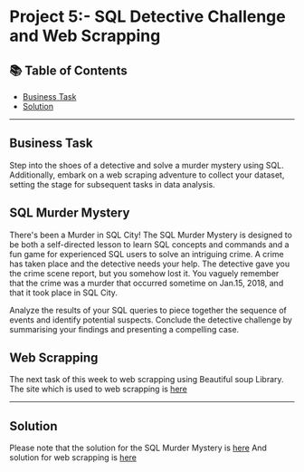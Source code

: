 # Project 5:- SQL Detective Challenge and Web Scrapping
## 📚 Table of Contents
- [Business Task](#business-task)
- [Solution](#solution)

***

## Business Task
Step into the shoes of a detective and solve a murder mystery using SQL. Additionally, embark on a web scraping adventure to collect your dataset, setting the stage for subsequent tasks in data analysis.

## SQL Murder Mystery 
There's been a Murder in SQL City! The SQL Murder Mystery is designed to be both a self-directed lesson to learn SQL concepts and commands and a fun game for experienced SQL users to solve an intriguing crime.
A crime has taken place and the detective needs your help. The detective gave you the crime scene report, but you somehow lost it. You vaguely remember that the crime was a ​murder​ that occurred sometime on ​Jan.15, 2018,​ and that it took place in ​SQL City​. 

Analyze the results of your SQL queries to piece together the sequence of events and identify potential suspects.
Conclude the detective challenge by summarising your findings and presenting a compelling case.

## Web Scrapping 
The next task of this week to web scrapping using Beautiful soup Library.
The site which is used to web scrapping is [here](http://books.toscrape.com/)
  
***

## Solution
Please note that the solution for the SQL Murder Mystery is [here](https://github.com/radhika456/Prepinsta-Winter-Internship---Data-Analytics/blob/master/Week%20%235/murder_mystery.ipynb)
And solution for web scrapping is [here]()
